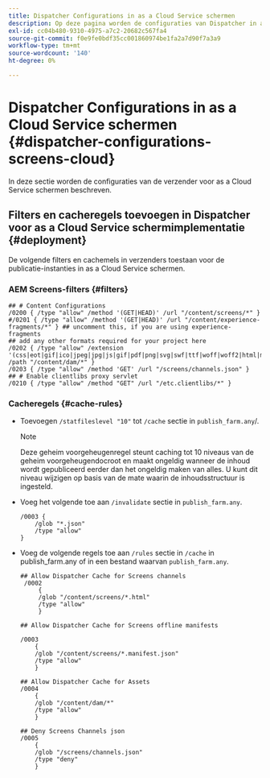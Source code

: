 ```yaml
---
title: Dispatcher Configurations in as a Cloud Service schermen
description: Op deze pagina worden de configuraties van Dispatcher in as a Cloud Service schermen beschreven.
exl-id: cc04b480-9310-4975-a7c2-20682c567fa4
source-git-commit: f0e9fe0bdf35cc001860974be1fa2a7d90f7a3a9
workflow-type: tm+mt
source-wordcount: '140'
ht-degree: 0%

---
```


# Dispatcher Configurations in as a Cloud Service schermen {#dispatcher-configurations-screens-cloud}

In deze sectie worden de configuraties van de verzender voor as a Cloud Service schermen beschreven.

## Filters en cacheregels toevoegen in Dispatcher voor as a Cloud Service schermimplementatie {#deployment}

De volgende filters en cachemels in verzenders toestaan voor de publicatie-instanties in as a Cloud Service schermen.

### AEM Screens-filters {#filters}

```
## # Content Configurations
/0200 { /type "allow" /method '(GET|HEAD)' /url "/content/screens/*" }
#/0201 { /type "allow" /method '(GET|HEAD)' /url "/content/experience-fragments/*" } ## uncomment this, if you are using experience-fragments
## add any other formats required for your project here
/0202 { /type "allow" /extension '(css|eot|gif|ico|jpeg|jpg|js|gif|pdf|png|svg|swf|ttf|woff|woff2|html|mp4|mov|m4v)' /path "/content/dam/*" }
/0203 { /type "allow" /method 'GET' /url "/screens/channels.json" }
## # Enable clientlibs proxy servlet
/0210 { /type "allow" /method "GET" /url "/etc.clientlibs/*" }
```

### Cacheregels {#cache-rules}

* Toevoegen `/statfileslevel "10"` tot `/cache` sectie in `publish_farm.any`/.

  >[!NOTE]
  >Deze geheim voorgeheugenregel steunt caching tot 10 niveaus van de geheim voorgeheugendocroot en maakt ongeldig wanneer de inhoud wordt gepubliceerd eerder dan het ongeldig maken van alles. U kunt dit niveau wijzigen op basis van de mate waarin de inhoudsstructuur is ingesteld.

* Voeg het volgende toe aan `/invalidate` sectie in `publish_farm.any`.

  ```
  /0003 {
      /glob "*.json"
      /type "allow"
  }
  ```

* Voeg de volgende regels toe aan `/rules` sectie in `/cache` in publish_farm.any of in een bestand waarvan `publish_farm.any`.

  ```
  ## Allow Dispatcher Cache for Screens channels
   /0002
       {
       /glob "/content/screens/*.html"
       /type "allow"
       }
  
  ## Allow Dispatcher Cache for Screens offline manifests
  
  /0003
      {
      /glob "/content/screens/*.manifest.json"
      /type "allow"
      }
  
  ## Allow Dispatcher Cache for Assets
  /0004
      {
      /glob "/content/dam/*"
      /type "allow"
      }
  
  ## Deny Screens Channels json
  /0005
      {
      /glob "/screens/channels.json"
      /type "deny"
      }
  ```
